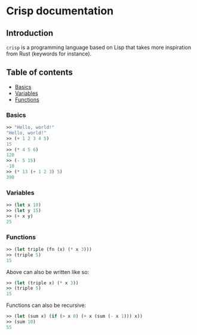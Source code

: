 # Crisp documentation

## Introduction

`crisp` is a programming language based on Lisp that takes more inspiration
from Rust (keywords for instance).

## Table of contents

- [Basics](#basics)
- [Variables](#variables)
- [Functions](#functions)

### Basics

```lisp
>> "Hello, world!"
"Hello, world!"
>> (+ 1 2 3 4 5)
15
>> (* 4 5 6)
120
>> (- 5 15)
-10
>> (* 13 (+ 1 2 3) 5)
390
```

### Variables

```lisp
>> (let x 10)
>> (let y 15)
>> (+ x y)
25
```

### Functions

```lisp
>> (let triple (fn (x) (* x 3)))
>> (triple 5)
15
```

Above can also be written like so:

```lisp
>> (let (triple x) (* x 3))
>> (triple 5)
15
```

Functions can also be recursive:

```lisp
>> (let (sum x) (if (> x 0) (+ x (sum (- x 1))) x))
>> (sum 10)
55
```
